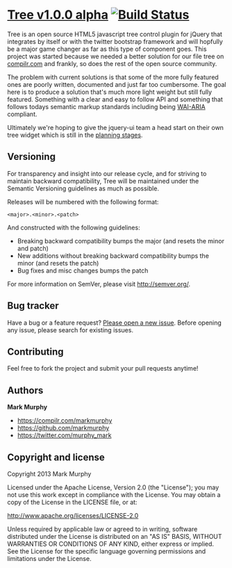 # [Tree v1.0.0 alpha](http://markmurphy.github.com/tree) [![Build Status](https://secure.travis-ci.org/markmurphy/tree.png)](http://travis-ci.org/markmurphy/tree)

Tree is an open source HTML5 javascript tree control plugin for jQuery that integrates by itself or with the twitter bootstrap framework and will hopfully be a major game changer as far as this type of component goes. 
This project was started because we needed a better solution for our file tree on [compilr.com](https://compilr.com) and frankly, so does the rest of the open source community. 

The problem with current solutions is that some of the more fully featured ones are poorly written, documented and just far too cumbersome. The goal here is to produce a solution that's much more light weight but still fully featured. 
Something with a clear and easy to follow API and something that follows todays semantic markup standards including being [WAI-ARIA](http://www.w3.org/WAI/intro/aria.php) compliant.

Ultimately we're hoping to give the jquery-ui team a head start on their own tree widget which is still in the [planning stages](http://wiki.jqueryui.com/w/page/12138128/Tree).



## Versioning

For transparency and insight into our release cycle, and for striving to maintain backward compatibility, Tree will be maintained under the Semantic Versioning guidelines as much as possible.

Releases will be numbered with the following format:

`<major>.<minor>.<patch>`

And constructed with the following guidelines:

* Breaking backward compatibility bumps the major (and resets the minor and patch)
* New additions without breaking backward compatibility bumps the minor (and resets the patch)
* Bug fixes and misc changes bumps the patch

For more information on SemVer, please visit http://semver.org/.



## Bug tracker

Have a bug or a feature request? [Please open a new issue](https://github.com/markmurphy/tree/issues). Before opening any issue, please search for existing issues.



## Contributing

Feel free to fork the project and submit your pull requests anytime!



## Authors

**Mark Murphy**

+ https://compilr.com/markmurphy
+ https://github.com/markmurphy
+ https://twitter.com/murphy_mark


## Copyright and license

Copyright 2013 Mark Murphy

Licensed under the Apache License, Version 2.0 (the "License");
you may not use this work except in compliance with the License.
You may obtain a copy of the License in the LICENSE file, or at:

   http://www.apache.org/licenses/LICENSE-2.0

Unless required by applicable law or agreed to in writing, software
distributed under the License is distributed on an "AS IS" BASIS,
WITHOUT WARRANTIES OR CONDITIONS OF ANY KIND, either express or implied.
See the License for the specific language governing permissions and
limitations under the License.
